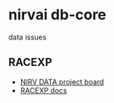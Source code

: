 # nirvai db-core

data issues

## RACEXP

- [NIRV DATA project board](https://github.com/orgs/nirv-ai/projects/6/views/1?filterQuery=repo%3A%22nirv-ai%2Fdb-core%22)
- [RACEXP docs](https://github.com/noahehall/theBookOfNoah/blob/master/0current/architectural%20thinking/0racexp.md)
